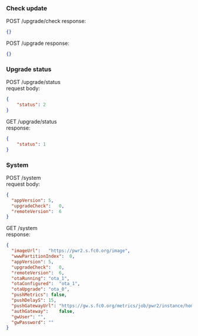 ### Check update
POST /upgrade/check
response:
```json
{}
```

POST /upgrade
response:
```json
{}
```

### Upgrade status
POST /upgrade/status  
request body:
```json
{
    "status": 2
}
```

GET /upgrade/status  
response:
```json
{
    "status": 1
}
```

### System
POST /system  
request body:
```json
{
  "appVersion":	5,
  "upgradeCheck":	0,
  "remoteVersion":	6
}
```

GET /system  
response:
```json
{
  "imageUrl":	"https://pwr2.s.fc0.org/image",
  "wwwPartitionIndex":	0,
  "appVersion":	5,
  "upgradeCheck":	0,
  "remoteVersion":	6,
  "otaRunning":	"ota_1",
  "otaConfigured":	"ota_1",
  "otaUpgrade":	"ota_0",
  "pushMetrics": false,
  "pushDelayS":	15,
  "pushGatewayUrl":	"https://gw.s.fc0.org/metrics/job/pwr2/instance/home",
  "authGateway":	false,
  "gwUser":	"",
  "gwPassword":	""
}
```